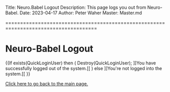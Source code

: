 Title: Neuro.Babel Logout
Description: This page logs you out from Neuro-Babel.
Date: 2023-04-17
Author: Peter Waher
Master: Master.md

=====================================================================================

Neuro-Babel Logout
======================

{{If exists(QuickLoginUser) then
(
	Destroy(QuickLoginUser);
	]]You have successfully logged out of the system.[[
)
else
	]]You're not logged into the system.[[
}}

[Click here to go back to the main page.](Index.md)

